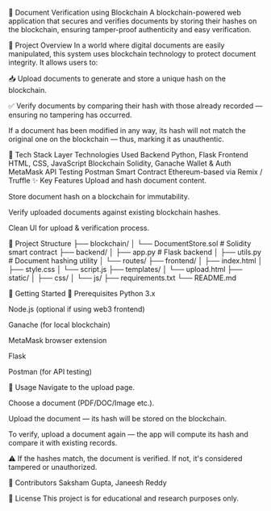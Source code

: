 📄 Document Verification using Blockchain
A blockchain-powered web application that secures and verifies documents by storing their hashes on the blockchain, ensuring tamper-proof authenticity and easy verification.

🔐 Project Overview
In a world where digital documents are easily manipulated, this system uses blockchain technology to protect document integrity. It allows users to:

📥 Upload documents to generate and store a unique hash on the blockchain.

✅ Verify documents by comparing their hash with those already recorded — ensuring no tampering has occurred.

If a document has been modified in any way, its hash will not match the original one on the blockchain — thus, marking it as unauthentic.

🧰 Tech Stack
Layer	Technologies Used
Backend	Python, Flask
Frontend	HTML, CSS, JavaScript
Blockchain	Solidity, Ganache
Wallet & Auth	MetaMask
API Testing	Postman
Smart Contract	Ethereum-based via Remix / Truffle
✨ Key Features
Upload and hash document content.

Store document hash on a blockchain for immutability.

Verify uploaded documents against existing blockchain hashes.

Clean UI for upload & verification process.

📁 Project Structure
├── blockchain/
│   └── DocumentStore.sol          # Solidity smart contract
├── backend/
│   ├── app.py                     # Flask backend
│   ├── utils.py                   # Document hashing utility
│   └── routes/
├── frontend/
│   ├── index.html
│   ├── style.css
│   └── script.js
├── templates/
│   └── upload.html
├── static/
│   ├── css/
│   └── js/
├── requirements.txt
└── README.md

🚀 Getting Started
🔧 Prerequisites
Python 3.x

Node.js (optional if using web3 frontend)

Ganache (for local blockchain)

MetaMask browser extension

Flask

Postman (for API testing)

🧪 Usage
Navigate to the upload page.

Choose a document (PDF/DOC/Image etc.).

Upload the document — its hash will be stored on the blockchain.

To verify, upload a document again — the app will compute its hash and compare it with existing records.

⚠️ If the hashes match, the document is verified. If not, it's considered tampered or unauthorized.

🤝 Contributors
Saksham Gupta, Janeesh Reddy

📃 License
This project is for educational and research purposes only.
